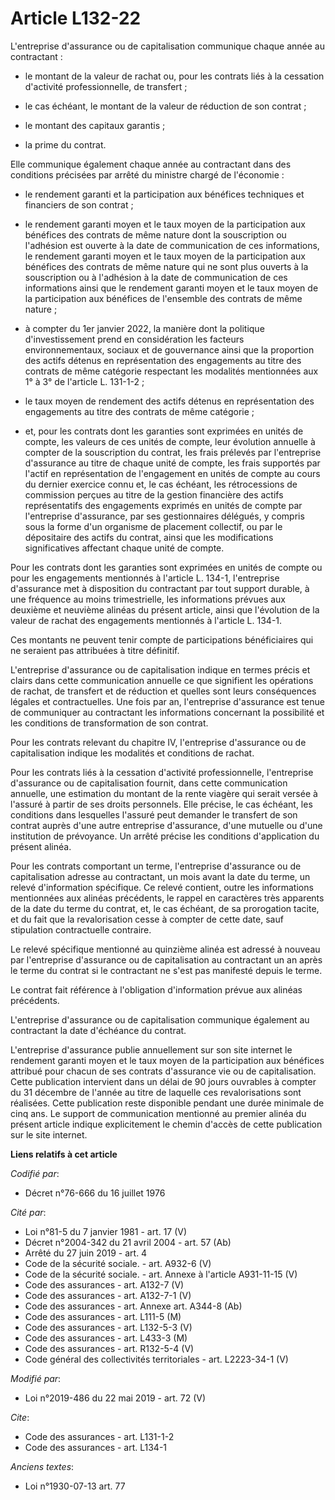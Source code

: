 # Article L132-22

L'entreprise d'assurance ou de capitalisation communique chaque année au contractant :

- le montant de la valeur de rachat ou, pour les contrats liés à la cessation d'activité professionnelle, de transfert ;

- le cas échéant, le montant de la valeur de réduction de son contrat ;

- le montant des capitaux garantis ;

- la prime du contrat. 

Elle communique également chaque année au contractant dans des conditions précisées par arrêté du ministre chargé de
l'économie :

- le rendement garanti et la participation aux bénéfices techniques et financiers de son contrat ;

- le rendement garanti moyen et le taux moyen de la participation aux bénéfices des contrats de même nature dont la
souscription ou l'adhésion est ouverte à la date de communication de ces informations, le rendement garanti moyen et le taux
moyen de la participation aux bénéfices des contrats de même nature qui ne sont plus ouverts à la souscription ou à
l'adhésion à la date de communication de ces informations ainsi que le rendement garanti moyen et le taux moyen de la
participation aux bénéfices de l'ensemble des contrats de même nature ;

- à compter du 1er janvier 2022, la manière dont la politique d'investissement prend en considération les facteurs
environnementaux, sociaux et de gouvernance ainsi que la proportion des actifs détenus en représentation des engagements au
titre des contrats de même catégorie respectant les modalités mentionnées aux 1° à 3° de l'article L. 131-1-2 ;

- le taux moyen de rendement des actifs détenus en représentation des engagements au titre des contrats de même catégorie ;

- et, pour les contrats dont les garanties sont exprimées en unités de compte, les valeurs de ces unités de compte, leur
évolution annuelle à compter de la souscription du contrat, les frais prélevés par l'entreprise d'assurance au titre de
chaque unité de compte, les frais supportés par l'actif en représentation de l'engagement en unités de compte au cours du
dernier exercice connu et, le cas échéant, les rétrocessions de commission perçues au titre de la gestion financière des
actifs représentatifs des engagements exprimés en unités de compte par l'entreprise d'assurance, par ses gestionnaires
délégués, y compris sous la forme d'un organisme de placement collectif, ou par le dépositaire des actifs du contrat, ainsi
que les modifications significatives affectant chaque unité de compte. 

Pour les contrats dont les garanties sont exprimées en unités de compte ou pour les engagements mentionnés à l'article L.
134-1, l'entreprise d'assurance met à disposition du contractant par tout support durable, à une fréquence au moins
trimestrielle, les informations prévues aux deuxième et neuvième alinéas du présent article, ainsi que l'évolution de la
valeur de rachat des engagements mentionnés à l'article L. 134-1. 

Ces montants ne peuvent tenir compte de participations bénéficiaires qui ne seraient pas attribuées à titre définitif. 

L'entreprise d'assurance ou de capitalisation indique en termes précis et clairs dans cette communication annuelle ce que
signifient les opérations de rachat, de transfert et de réduction et quelles sont leurs conséquences légales et
contractuelles. Une fois par an, l'entreprise d'assurance est tenue de communiquer au contractant les informations concernant
la possibilité et les conditions de transformation de son contrat. 

Pour les contrats relevant du chapitre IV, l'entreprise d'assurance ou de capitalisation indique les modalités et conditions
de rachat. 

Pour les contrats liés à la cessation d'activité professionnelle, l'entreprise d'assurance ou de capitalisation fournit, dans
cette communication annuelle, une estimation du montant de la rente viagère qui serait versée à l'assuré à partir de ses
droits personnels. Elle précise, le cas échéant, les conditions dans lesquelles l'assuré peut demander le transfert de son
contrat auprès d'une autre entreprise d'assurance, d'une mutuelle ou d'une institution de prévoyance. Un arrêté précise les
conditions d'application du présent alinéa. 

Pour les contrats comportant un terme, l'entreprise d'assurance ou de capitalisation adresse au contractant, un mois avant la
date du terme, un relevé d'information spécifique. Ce relevé contient, outre les informations mentionnées aux alinéas
précédents, le rappel en caractères très apparents de la date du terme du contrat, et, le cas échéant, de sa prorogation
tacite, et du fait que la revalorisation cesse à compter de cette date, sauf stipulation contractuelle contraire. 

Le relevé spécifique mentionné au quinzième alinéa est adressé à nouveau par l'entreprise d'assurance ou de capitalisation au
contractant un an après le terme du contrat si le contractant ne s'est pas manifesté depuis le terme. 

Le contrat fait référence à l'obligation d'information prévue aux alinéas précédents. 

L'entreprise d'assurance ou de capitalisation communique également au contractant la date d'échéance du contrat. 

L'entreprise d'assurance publie annuellement sur son site internet le rendement garanti moyen et le taux moyen de la
participation aux bénéfices attribué pour chacun de ses contrats d'assurance vie ou de capitalisation. Cette publication
intervient dans un délai de 90 jours ouvrables à compter du 31 décembre de l'année au titre de laquelle ces revalorisations
sont réalisées. Cette publication reste disponible pendant une durée minimale de cinq ans. Le support de communication
mentionné au premier alinéa du présent article indique explicitement le chemin d'accès de cette publication sur le site
internet.

**Liens relatifs à cet article**

_Codifié par_:

  - Décret n°76-666 du 16 juillet 1976

_Cité par_:

  - Loi n°81-5 du 7 janvier 1981 - art. 17 (V)
  - Décret n°2004-342 du 21 avril 2004 - art. 57 (Ab)
  - Arrêté du 27 juin 2019 - art. 4
  - Code de la sécurité sociale. - art. A932-6 (V)
  - Code de la sécurité sociale. - art. Annexe à l'article A931-11-15 (V)
  - Code des assurances - art. A132-7 (V)
  - Code des assurances - art. A132-7-1 (V)
  - Code des assurances - art. Annexe art. A344-8 (Ab)
  - Code des assurances - art. L111-5 (M)
  - Code des assurances - art. L132-5-3 (V)
  - Code des assurances - art. L433-3 (M)
  - Code des assurances - art. R132-5-4 (V)
  - Code général des collectivités territoriales - art. L2223-34-1 (V)

_Modifié par_:

  - Loi n°2019-486 du 22 mai 2019 - art. 72 (V)

_Cite_:

  - Code des assurances - art. L131-1-2
  - Code des assurances - art. L134-1

_Anciens textes_:

  - Loi n°1930-07-13 art. 77
